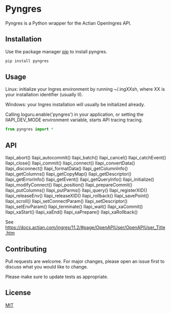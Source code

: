 # Pyngres

Pyngres is a Python wrapper for the Actian OpenIngres API.

## Installation

Use the package manager [pip](https://pip.pypa.io/en/stable/) to install pyngres.

```bash
pip install pyngres
```

## Usage

Linux: initialize your Ingres environment by running ~/.ingXXsh, where XX
is your installation identifier (usually II).

Windows: your Ingres installation will usually be initialized already.

Calling loguru.enable('pyngres') in your application, or setting the 
IIAPI_DEV_MODE environment variable, starts API tracing tracing.

```python
from pyngres import *
```

## API

IIapi_abort()
IIapi_autocommit()
IIapi_batch()
IIapi_cancel()
IIapi_catchEvent()
IIapi_close()
IIapi_commit()
IIapi_connect()
IIapi_convertData()
IIapi_disconnect()
IIapi_formatData()
IIapi_getColumnInfo()
IIapi_getColumns()
IIapi_getCopyMap()
IIapi_getDescriptor()
IIapi_getErrorInfo()
IIapi_getEvent()
IIapi_getQueryInfo()
IIapi_initialize()
IIapi_modifyConnect()
IIapi_position()
IIapi_prepareCommit()
IIapi_putColumns()
IIapi_putParms()
IIapi_query()
IIapi_registerXID()
IIapi_releaseEnv()
IIapi_releaseXID()
IIapi_rollback()
IIapi_savePoint()
IIapi_scroll()
IIapi_setConnectParam()
IIapi_setDescriptor()
IIapi_setEnvParam()
IIapi_terminate()
IIapi_wait()
IIapi_xaCommit()
IIapi_xaStart()
IIapi_xaEnd()
IIapi_xaPrepare()
IIapi_xaRollback()

See https://docs.actian.com/ingres/11.2/#page/OpenAPIUser/OpenAPIUser_Title.htm

## Contributing

Pull requests are welcome. For major changes, please open an issue first
to discuss what you would like to change.

Please make sure to update tests as appropriate.

## License

[MIT](https://choosealicense.com/licenses/mit/)
